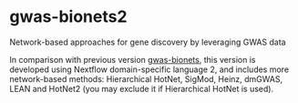 # gwas-bionets2
Network-based approaches for gene discovery by leveraging GWAS data

In comparison with previous version [gwas-bionets](https://github.com/giannkas/gwas-bionets.git), 
this version is developed using Nextflow domain-specific language 2, and includes more
network-based methods: Hierarchical HotNet, SigMod, Heinz, dmGWAS, LEAN and HotNet2 (you may exclude it if Hierarchical HotNet is used).
